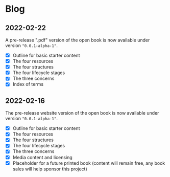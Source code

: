 # Blog

## 2022-02-22

A pre-release ".pdf" version of the open book is now available under version `"0.0.1-alpha-1"`.

- [x] Outline for basic starter content
- [x] The four resources
- [x] The four structures
- [x] The four lifecycle stages
- [x] The three concerns
- [x] Index of terms

## 2022-02-16

The pre-release website version of the open book is now available under version `"0.0.1-alpha-1"`.

- [x] Outline for basic starter content
- [x] The four resources
- [x] The four structures
- [x] The four lifecycle stages
- [x] The three concerns
- [x] Media content and licensing
- [x] Placeholder for a future printed book (content will remain free, any book sales will help sponsor this project)
